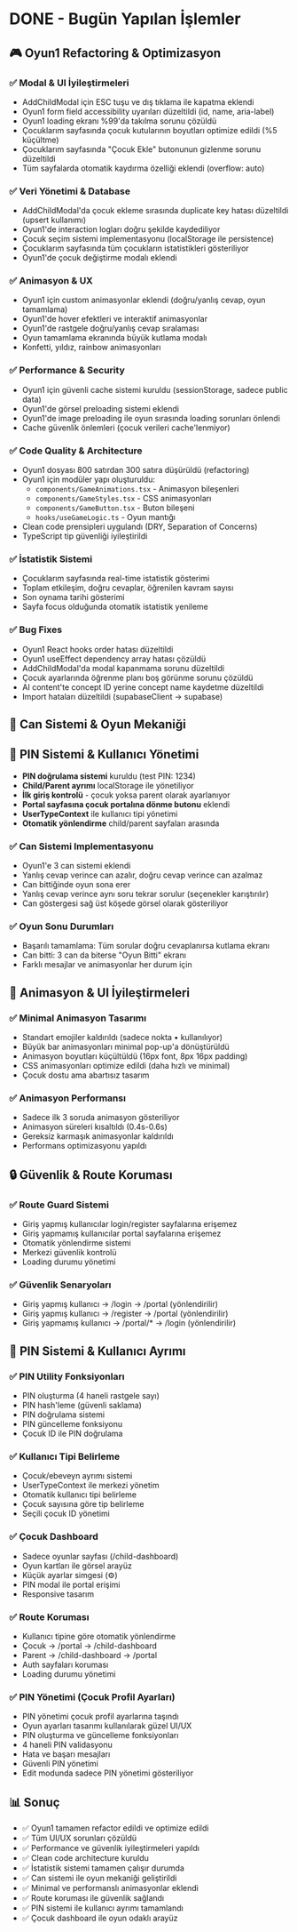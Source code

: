 # DONE - Bugün Yapılan İşlemler

## 🎮 Oyun1 Refactoring & Optimizasyon

### ✅ Modal & UI İyileştirmeleri
- AddChildModal için ESC tuşu ve dış tıklama ile kapatma eklendi
- Oyun1 form field accessibility uyarıları düzeltildi (id, name, aria-label)
- Oyun1 loading ekranı %99'da takılma sorunu çözüldü
- Çocuklarım sayfasında çocuk kutularının boyutları optimize edildi (%5 küçültme)
- Çocuklarım sayfasında "Çocuk Ekle" butonunun gizlenme sorunu düzeltildi
- Tüm sayfalarda otomatik kaydırma özelliği eklendi (overflow: auto)

### ✅ Veri Yönetimi & Database
- AddChildModal'da çocuk ekleme sırasında duplicate key hatası düzeltildi (upsert kullanımı)
- Oyun1'de interaction logları doğru şekilde kaydediliyor
- Çocuk seçim sistemi implementasyonu (localStorage ile persistence)
- Çocuklarım sayfasında tüm çocukların istatistikleri gösteriliyor
- Oyun1'de çocuk değiştirme modalı eklendi

### ✅ Animasyon & UX
- Oyun1 için custom animasyonlar eklendi (doğru/yanlış cevap, oyun tamamlama)
- Oyun1'de hover efektleri ve interaktif animasyonlar
- Oyun1'de rastgele doğru/yanlış cevap sıralaması
- Oyun tamamlama ekranında büyük kutlama modalı
- Konfetti, yıldız, rainbow animasyonları

### ✅ Performance & Security
- Oyun1 için güvenli cache sistemi kuruldu (sessionStorage, sadece public data)
- Oyun1'de görsel preloading sistemi eklendi
- Oyun1'de image preloading ile oyun sırasında loading sorunları önlendi
- Cache güvenlik önlemleri (çocuk verileri cache'lenmiyor)

### ✅ Code Quality & Architecture
- Oyun1 dosyası 800 satırdan 300 satıra düşürüldü (refactoring)
- Oyun1 için modüler yapı oluşturuldu:
  - `components/GameAnimations.tsx` - Animasyon bileşenleri
  - `components/GameStyles.tsx` - CSS animasyonları
  - `components/GameButton.tsx` - Buton bileşeni
  - `hooks/useGameLogic.ts` - Oyun mantığı
- Clean code prensipleri uygulandı (DRY, Separation of Concerns)
- TypeScript tip güvenliği iyileştirildi

### ✅ İstatistik Sistemi
- Çocuklarım sayfasında real-time istatistik gösterimi
- Toplam etkileşim, doğru cevaplar, öğrenilen kavram sayısı
- Son oynama tarihi gösterimi
- Sayfa focus olduğunda otomatik istatistik yenileme

### ✅ Bug Fixes
- Oyun1 React hooks order hatası düzeltildi
- Oyun1 useEffect dependency array hatası çözüldü
- AddChildModal'da modal kapanmama sorunu düzeltildi
- Çocuk ayarlarında öğrenme planı boş görünme sorunu çözüldü
- AI content'te concept ID yerine concept name kaydetme düzeltildi
- Import hataları düzeltildi (supabaseClient → supabase)

## 🎯 Can Sistemi & Oyun Mekaniği

## 🔐 PIN Sistemi & Kullanıcı Yönetimi
- **PIN doğrulama sistemi** kuruldu (test PIN: 1234)
- **Child/Parent ayrımı** localStorage ile yönetiliyor
- **İlk giriş kontrolü** - çocuk yoksa parent olarak ayarlanıyor
- **Portal sayfasına çocuk portalına dönme butonu** eklendi
- **UserTypeContext** ile kullanıcı tipi yönetimi
- **Otomatik yönlendirme** child/parent sayfaları arasında

### ✅ Can Sistemi Implementasyonu
- Oyun1'e 3 can sistemi eklendi
- Yanlış cevap verince can azalır, doğru cevap verince can azalmaz
- Can bittiğinde oyun sona erer
- Yanlış cevap verince aynı soru tekrar sorulur (seçenekler karıştırılır)
- Can göstergesi sağ üst köşede görsel olarak gösteriliyor

### ✅ Oyun Sonu Durumları
- Başarılı tamamlama: Tüm sorular doğru cevaplanırsa kutlama ekranı
- Can bitti: 3 can da biterse "Oyun Bitti" ekranı
- Farklı mesajlar ve animasyonlar her durum için

## 🎨 Animasyon & UI İyileştirmeleri

### ✅ Minimal Animasyon Tasarımı
- Standart emojiler kaldırıldı (sadece nokta • kullanılıyor)
- Büyük bar animasyonları minimal pop-up'a dönüştürüldü
- Animasyon boyutları küçültüldü (16px font, 8px 16px padding)
- CSS animasyonları optimize edildi (daha hızlı ve minimal)
- Çocuk dostu ama abartısız tasarım

### ✅ Animasyon Performansı
- Sadece ilk 3 soruda animasyon gösteriliyor
- Animasyon süreleri kısaltıldı (0.4s-0.6s)
- Gereksiz karmaşık animasyonlar kaldırıldı
- Performans optimizasyonu yapıldı

## 🔒 Güvenlik & Route Koruması

### ✅ Route Guard Sistemi
- Giriş yapmış kullanıcılar login/register sayfalarına erişemez
- Giriş yapmamış kullanıcılar portal sayfalarına erişemez
- Otomatik yönlendirme sistemi
- Merkezi güvenlik kontrolü
- Loading durumu yönetimi

### ✅ Güvenlik Senaryoları
- Giriş yapmış kullanıcı → /login → /portal (yönlendirilir)
- Giriş yapmış kullanıcı → /register → /portal (yönlendirilir)
- Giriş yapmamış kullanıcı → /portal/* → /login (yönlendirilir)

## 🔐 PIN Sistemi & Kullanıcı Ayrımı

### ✅ PIN Utility Fonksiyonları
- PIN oluşturma (4 haneli rastgele sayı)
- PIN hash'leme (güvenli saklama)
- PIN doğrulama sistemi
- PIN güncelleme fonksiyonu
- Çocuk ID ile PIN doğrulama

### ✅ Kullanıcı Tipi Belirleme
- Çocuk/ebeveyn ayrımı sistemi
- UserTypeContext ile merkezi yönetim
- Otomatik kullanıcı tipi belirleme
- Çocuk sayısına göre tip belirleme
- Seçili çocuk ID yönetimi

### ✅ Çocuk Dashboard
- Sadece oyunlar sayfası (/child-dashboard)
- Oyun kartları ile görsel arayüz
- Küçük ayarlar simgesi (⚙️)
- PIN modal ile portal erişimi
- Responsive tasarım

### ✅ Route Koruması
- Kullanıcı tipine göre otomatik yönlendirme
- Çocuk → /portal → /child-dashboard
- Parent → /child-dashboard → /portal
- Auth sayfaları koruması
- Loading durumu yönetimi

### ✅ PIN Yönetimi (Çocuk Profil Ayarları)
- PIN yönetimi çocuk profil ayarlarına taşındı
- Oyun ayarları tasarımı kullanılarak güzel UI/UX
- PIN oluşturma ve güncelleme fonksiyonları
- 4 haneli PIN validasyonu
- Hata ve başarı mesajları
- Güvenli PIN yönetimi
- Edit modunda sadece PIN yönetimi gösteriliyor

## 📊 Sonuç
- ✅ Oyun1 tamamen refactor edildi ve optimize edildi
- ✅ Tüm UI/UX sorunları çözüldü
- ✅ Performance ve güvenlik iyileştirmeleri yapıldı
- ✅ Clean code architecture kuruldu
- ✅ İstatistik sistemi tamamen çalışır durumda
- ✅ Can sistemi ile oyun mekaniği geliştirildi
- ✅ Minimal ve performanslı animasyonlar eklendi
- ✅ Route koruması ile güvenlik sağlandı
- ✅ PIN sistemi ile kullanıcı ayrımı tamamlandı
- ✅ Çocuk dashboard ile oyun odaklı arayüz 